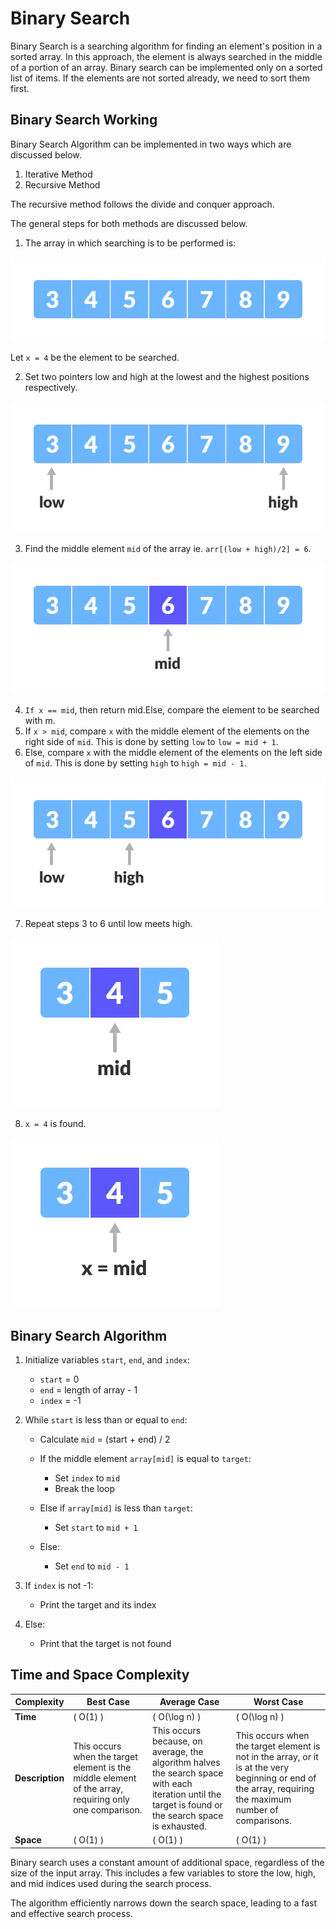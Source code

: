 # **Binary Search**
Binary Search is a searching algorithm for finding an element's position in a sorted array.
In this approach, the element is always searched in the middle of a portion of an array.
Binary search can be implemented only on a sorted list of items. If the elements are not sorted already, we need to sort them first.

## **Binary Search Working**
Binary Search Algorithm can be implemented in two ways which are discussed below.
  1. Iterative Method
  2.  Recursive Method

The recursive method follows the divide and conquer approach.

The general steps for both methods are discussed below.

  1. The array in which searching is to be performed is: 
  
  ![Initial array](BinarySearch-Images/Example(1).webp)
   
  Let `x = 4` be the element to be searched.
  
  2. Set two pointers low and high at the lowest and the highest positions respectively. 
  
  ![Setting pointers](BinarySearch-Images/Example(2).webp)
  
  3. Find the middle element `mid` of the array ie. `arr[(low + high)/2] = 6`. 

  ![Mid element](BinarySearch-Images/Example(3).webp)
  
  4. `If x == mid`, then return mid.Else, compare the element to be searched with m.
  5. If `x > mid`, compare `x` with the middle element of the elements on the right side of `mid`. This is done by setting `low` to `low = mid + 1`.
  6. Else, compare `x` with the middle element of the elements on the left side of `mid`. This is done by setting `high` to `high = mid - 1`. 

  ![Finding mid element](BinarySearch-Images/Example(4).webp)
  
  7. Repeat steps 3 to 6 until low meets high. 
  
  ![Mid element](BinarySearch-Images/Example(5).webp)
  
  8. `x = 4` is found.
  
  ![Found](BinarySearch-Images/Example(6).webp)

## Binary Search Algorithm

1. Initialize variables `start`, `end`, and `index`:
   - `start` = 0
   - `end` = length of array - 1
   - `index` = -1

2. While `start` is less than or equal to `end`:
   - Calculate `mid` = (start + end) / 2

   - If the middle element `array[mid]` is equal to `target`:
     - Set `index` to `mid`
     - Break the loop

   - Else if `array[mid]` is less than `target`:
     - Set `start` to `mid + 1`

   - Else:
     - Set `end` to `mid - 1`

3. If `index` is not -1:
   - Print the target and its index

4. Else:
   - Print that the target is not found

## Time and Space Complexity

| Complexity      | Best Case | Average Case | Worst Case |
|-----------------|-----------|--------------|------------|
| **Time**        | \( O(1) \) | \( O(\log n) \) | \( O(\log n) \) |
| **Description** | This occurs when the target element is the middle element of the array, requiring only one comparison. | This occurs because, on average, the algorithm halves the search space with each iteration until the target is found or the search space is exhausted. | This occurs when the target element is not in the array, or it is at the very beginning or end of the array, requiring the maximum number of comparisons. |
| **Space**       | \( O(1) \) | \( O(1) \)      | \( O(1) \)      |

Binary search uses a constant amount of additional space, regardless of the size of the input array. This includes a few variables to store the low, high, and mid indices used during the search process.


The algorithm efficiently narrows down the search space, leading to a fast and effective search process.
